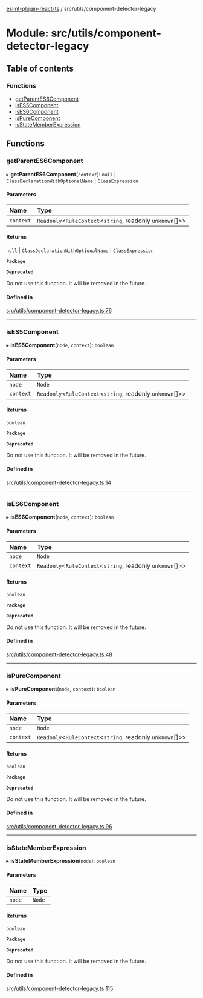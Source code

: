[eslint-plugin-react-ts](../README.md) / src/utils/component-detector-legacy

# Module: src/utils/component-detector-legacy

## Table of contents

### Functions

- [getParentES6Component](src_utils_component_detector_legacy.md#getparentes6component)
- [isES5Component](src_utils_component_detector_legacy.md#ises5component)
- [isES6Component](src_utils_component_detector_legacy.md#ises6component)
- [isPureComponent](src_utils_component_detector_legacy.md#ispurecomponent)
- [isStateMemberExpression](src_utils_component_detector_legacy.md#isstatememberexpression)

## Functions

### getParentES6Component

▸ **getParentES6Component**(`context`): ``null`` \| `ClassDeclarationWithOptionalName` \| `ClassExpression`

#### Parameters

| Name | Type |
| :------ | :------ |
| `context` | `Readonly`<`RuleContext`<`string`, readonly `unknown`[]\>\> |

#### Returns

``null`` \| `ClassDeclarationWithOptionalName` \| `ClassExpression`

**`Package`**

**`Deprecated`**

Do not use this function. It will be removed in the future.

#### Defined in

[src/utils/component-detector-legacy.ts:76](https://github.com/Rel1cx/eslint-plugin-react-ts/blob/0eee112/src/utils/component-detector-legacy.ts#L76)

___

### isES5Component

▸ **isES5Component**(`node`, `context`): `boolean`

#### Parameters

| Name | Type |
| :------ | :------ |
| `node` | `Node` |
| `context` | `Readonly`<`RuleContext`<`string`, readonly `unknown`[]\>\> |

#### Returns

`boolean`

**`Package`**

**`Deprecated`**

Do not use this function. It will be removed in the future.

#### Defined in

[src/utils/component-detector-legacy.ts:14](https://github.com/Rel1cx/eslint-plugin-react-ts/blob/0eee112/src/utils/component-detector-legacy.ts#L14)

___

### isES6Component

▸ **isES6Component**(`node`, `context`): `boolean`

#### Parameters

| Name | Type |
| :------ | :------ |
| `node` | `Node` |
| `context` | `Readonly`<`RuleContext`<`string`, readonly `unknown`[]\>\> |

#### Returns

`boolean`

**`Package`**

**`Deprecated`**

Do not use this function. It will be removed in the future.

#### Defined in

[src/utils/component-detector-legacy.ts:48](https://github.com/Rel1cx/eslint-plugin-react-ts/blob/0eee112/src/utils/component-detector-legacy.ts#L48)

___

### isPureComponent

▸ **isPureComponent**(`node`, `context`): `boolean`

#### Parameters

| Name | Type |
| :------ | :------ |
| `node` | `Node` |
| `context` | `Readonly`<`RuleContext`<`string`, readonly `unknown`[]\>\> |

#### Returns

`boolean`

**`Package`**

**`Deprecated`**

Do not use this function. It will be removed in the future.

#### Defined in

[src/utils/component-detector-legacy.ts:96](https://github.com/Rel1cx/eslint-plugin-react-ts/blob/0eee112/src/utils/component-detector-legacy.ts#L96)

___

### isStateMemberExpression

▸ **isStateMemberExpression**(`node`): `boolean`

#### Parameters

| Name | Type |
| :------ | :------ |
| `node` | `Node` |

#### Returns

`boolean`

**`Package`**

**`Deprecated`**

Do not use this function. It will be removed in the future.

#### Defined in

[src/utils/component-detector-legacy.ts:115](https://github.com/Rel1cx/eslint-plugin-react-ts/blob/0eee112/src/utils/component-detector-legacy.ts#L115)
